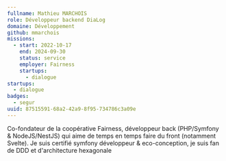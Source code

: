 ```yaml
---
fullname: Mathieu MARCHOIS
role: Développeur backend DiaLog
domaine: Développement
github: mmarchois
missions:
  - start: 2022-10-17
    end: 2024-09-30
    status: service
    employer: Fairness
    startups:
      - dialogue
startups:
  - dialogue
badges:
  - segur
uuid: 87515591-68a2-42a9-8f95-734786c3a09e
---
```

Co-fondateur de la coopérative Fairness, développeur back (PHP/Symfony & NodeJS/NestJS) qui aime de temps en temps faire du front (notamment Svelte). Je suis certifié symfony développeur & eco-conception, je suis fan de DDD et d'architecture hexagonale